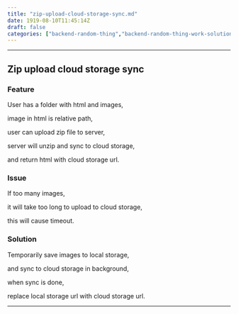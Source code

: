 ```yaml
---
title: "zip-upload-cloud-storage-sync.md"
date: 1919-08-10T11:45:14Z
draft: false
categories: ["backend-random-thing","backend-random-thing-work-solution"]
---
```




---

## Zip upload cloud storage sync

### Feature

User has a folder with html and images, 

image in html is relative path, 

user can upload zip file to server, 

server will unzip and sync to cloud storage, 

and return html with cloud storage url.

### Issue

If too many images,

it will take too long to upload to cloud storage,

this will cause timeout.

### Solution

Temporarily save images to local storage,

and sync to cloud storage in background,

when sync is done,

replace local storage url with cloud storage url.

---

